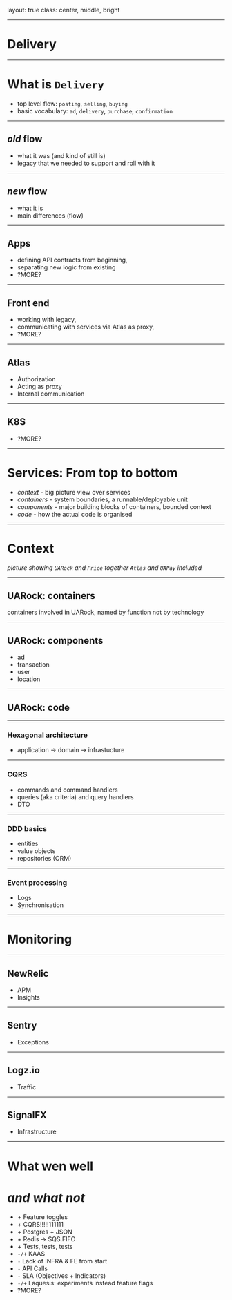 
layout: true
class: center, middle, bright

---

Delivery
========

---

# What is `Delivery`

- top level flow: `posting`, `selling`, `buying`
- basic vocabulary: `ad`, `delivery`, `purchase`, `confirmation`

---

## _old_ flow

- what it was (and kind of still is)
- legacy that we needed to support and roll with it

---

## _new_ flow

- what it is
- main differences (flow)

---

## Apps

- defining API contracts from beginning,
- separating new logic from existing
- ?MORE?

---

## Front end

- working with legacy,
- communicating with services via Atlas as proxy,
- ?MORE?

---

## Atlas

- Authorization
- Acting as proxy
- Internal communication

---

## K8S

- ?MORE?

---


# Services: From top to bottom

- _context_ - big picture view over services
- _containers_ - system boundaries, a runnable/deployable unit
- _components_ - major building blocks of containers, bounded context
- _code_ - how the actual code is organised

---

# Context

_picture showing `UARock` and `Price` together_
_`Atlas` and `UAPay` included_

---

## UARock: containers

containers involved in UARock, named by function not by technology

---

## UARock: components

- ad
- transaction
- user
- location

---

## UARock: code

---

### Hexagonal architecture

- application -> domain -> infrastucture

---

### CQRS

- commands and command handlers
- queries (aka criteria) and query handlers
- DTO

---

### DDD basics

- entities
- value objects
- repositories (ORM)

---

### Event processing

- Logs
- Synchronisation

---

# Monitoring

---

## NewRelic

- APM
- Insights

---

## Sentry

- Exceptions

---

## Logz.io

- Traffic

---

## SignalFX

- Infrastructure

---

# What wen well
# _and what not_

- _+_ Feature toggles
- _+_ CQRS!!!!!111111
- _+_ Postgres + JSON
- _+_ Redis -> SQS.FIFO
- _+_ Tests, tests, tests
- `-/+` KAAS
- `-` Lack of INFRA & FE from start
- `-` API Calls
- `-` SLA (Objectives + Indicators)
- `-/+` Laquesis: experiments instead feature flags
- ?MORE?